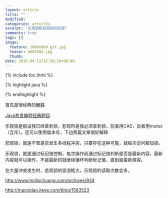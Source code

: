 ```yaml
---
layout: article
title: ""
modified:
categories: articles
excerpt: "乐观锁和悲观锁的实现"
comments: true
tags: []
image: 
  feature: 1600x800.gif.jpg
  teaser: 4002502.jpg
  thumb:
date: 2016-04-11T15:58:29+08:00
---
```


{% include toc.html %}

{% highlight java %}

{% endhighlight %}

首先是很经典的[解释](http://blog.csdn.net/hongchangfirst/article/details/26004335/)

[Java并发编程经典题目](http://ibruce.info/2013/12/07/java-interview-questions-concurrency/)

乐观锁是假设我已经拿到锁，悲观所是我必须拿到锁，前者用CAS，后者用mutex（互斥）。还可以使用版本号，下边两篇文章很好解释

悲观锁，就是不管是否发生多线程冲突，只要存在这种可能，就每次访问都加锁。

乐观锁，就是通过标记值控制，每次操作前通过标记值判断是否是最新内容，最新内容就可以操作，不是最新的就继续循环判断标记值，直到是最新类容。

在大量冲突发生时，悲观锁的锁消耗大，乐观锁的读取次数会多。

http://www.hollischuang.com/archives/934

http://maoyidao.iteye.com/blog/1563523









